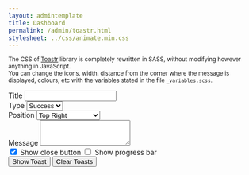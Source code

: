 ```yaml
---
layout: admintemplate
title: Dashboard
permalink: /admin/toastr.html
stylesheet: ../css/animate.min.css
---
```

<div class="layout-content-body">
          <div class="row">
            <div class="col-sm-12">
              <p><small>The CSS of <a href="http://codeseven.github.io/toastr/">Toastr</a> library is completely rewritten in SASS, without modifying however anything in JavaScript.<br>You can change the icons, width, distance from the corner where the message is displayed, colours, etc with the variables stated in the file <code>_variables.scss</code>.</small></p>
            </div>
          </div>
          <div class="row">
            <div class="col-sm-6 col-sm-offset-3">
              <div class="form-group">
                <label for="title">Title</label>
                <input id="title" class="form-control" type="text">
              </div>
              <div class="row gutter-xs">
                <div class="col-sm-6">
                  <div class="form-group">
                    <label for="type">Type</label>
                    <select id="type" class="custom-select">
                      <option value="success">Success</option>
                      <option value="info">Info</option>
                      <option value="warning">Warning</option>
                      <option value="error">Error</option>
                    </select>
                  </div>
                </div>
                <div class="col-sm-6">
                  <div class="form-group">
                    <label for="positionClass">Position</label>
                    <select id="positionClass" class="custom-select">
                      <option value="toast-top-right">Top Right</option>
                      <option value="toast-bottom-right">Bottom Right</option>
                      <option value="toast-bottom-left">Bottom Left</option>
                      <option value="toast-top-left">Top Left</option>
                      <option value="toast-top-full-width">Top Full Width</option>
                      <option value="toast-bottom-full-width">Bottom Full Width</option>
                      <option value="toast-top-center">Top Center</option>
                      <option value="toast-bottom-center">Bottom Center</option>
                    </select>
                  </div>
                </div>
              </div>
              <div class="form-group">
                <label for="message">Message</label>
                <textarea id="message" class="form-control" rows="3"></textarea>
              </div>
              <div class="form-group custom-controls-stacked">
                <label class="custom-control custom-control-primary custom-checkbox" for="closeButton">
                  <input id="closeButton" class="custom-control-input" type="checkbox" checked="checked">
                  <span class="custom-control-indicator"></span>
                  <span class="custom-control-label">Show close button</span>
                </label>
                <label class="custom-control custom-control-primary custom-checkbox" for="progressBar">
                  <input id="progressBar" class="custom-control-input" type="checkbox">
                  <span class="custom-control-indicator"></span>
                  <span class="custom-control-label">Show progress bar</span>
                </label>
              </div>
              <div class="form-group">
                <button id="demo-show-toast" class="btn btn-primary" type="button">Show Toast</button>
                <button id="demo-clear-toasts" class="btn btn-default" type="button">Clear Toasts</button>
              </div>
            </div>
          </div>
        </div>